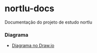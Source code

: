 # nortlu-docs
Documentação do projeto de estudo nortlu


### Diagrama
- [Diagrama no Draw.io](https://app.diagrams.net/#HUniliva%2Fnortlu-docs%2Fmain%2Fdiagrama.drawio)
